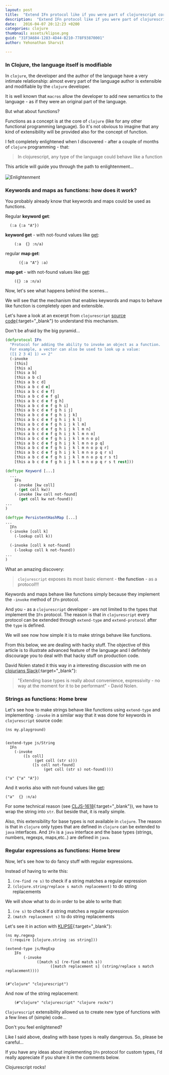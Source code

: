 ```yaml
---
layout: post
title:  "Extend IFn protocol like if you were part of clojurescript core team"
description:  "Extend IFn protocol like if you were part of clojurescript core team"
date:   2016-04-07 20:12:23 +0200
categories: clojure
thumbnail: assets/klipse.png
guid: "31F3A684-1283-4D44-B210-778F93870001"
author: Yehonathan Sharvit

---
```


### In Clojure, the language itself is modifiable

In `clojure`, the developer and the author of the language have a very intimate relationship: almost every part of the language author is extensible and modifiable by the `clojure` developer. 

It is well known that `macros` allow the developer to add new semantics to the language - as if they were an original part of the language.

But what about functions?

Functions as a concept is at the core of `clojure` (like for any other functional programming language). So it's not obvious to imagine that any kind of extensibility will be provided also for the concept of function.

I felt completely enlightened when I discovered - after a couple of months of `clojure` programming - that:

> In clojurescript, any type of the language could behave like a function


This article will guide you through the path to enlightenment...
<br>
<br>
![Enlightenment](/assets/enlightenment.jpg)

### Keywords and maps as functions: how does it work?

You probably already know that keywords and maps could be used as functions.

Regular **keyword get**:

~~~klipse
  (:a {:a "A"}) 
~~~

**keyword get** - with not-found values like [get](https://clojuredocs.org/clojure.core/get):

~~~klipse
    (:a  {} :n/a) 
~~~

regular **map get**:

~~~klipse
      ({:a "A"} :a)
~~~

**map get** - with not-found values like [get](https://clojuredocs.org/clojure.core/get):

~~~klipse
    ({} :a :n/a) 
~~~

Now, let's see what happens behind the scenes...

We will see that the mechanism that enables keywords and maps to behave like function is completely open and extensible.

Let's have a look at an excerpt from `clojurescript` [source code](https://github.com/clojure/clojurescript/blob/master/src/main/cljs/cljs/core.cljs#L435){:target="_blank"} to understand this mechanism.

Don't be afraid by the big pyramid...

~~~clojure
(defprotocol IFn
  "Protocol for adding the ability to invoke an object as a function.
  For example, a vector can also be used to look up a value:
  ([1 2 3 4] 1) => 2"
  (-invoke
    [this]
    [this a]
    [this a b]
    [this a b c]
    [this a b c d]
    [this a b c d e]
    [this a b c d e f]
    [this a b c d e f g]
    [this a b c d e f g h]
    [this a b c d e f g h i]
    [this a b c d e f g h i j]
    [this a b c d e f g h i j k]
    [this a b c d e f g h i j k l]
    [this a b c d e f g h i j k l m]
    [this a b c d e f g h i j k l m n]
    [this a b c d e f g h i j k l m n o]
    [this a b c d e f g h i j k l m n o p]
    [this a b c d e f g h i j k l m n o p q]
    [this a b c d e f g h i j k l m n o p q r]
    [this a b c d e f g h i j k l m n o p q r s]
    [this a b c d e f g h i j k l m n o p q r s t]
    [this a b c d e f g h i j k l m n o p q r s t rest]))

(deftype Keyword [...]
  ...
    IFn
    (-invoke [kw coll]
      (get coll kw))
    (-invoke [kw coll not-found]
      (get coll kw not-found))
...
)

(deftype PersistentHashMap [...]
...
  IFn
  (-invoke [coll k]
    (-lookup coll k))

  (-invoke [coll k not-found]
    (-lookup coll k not-found))
...
)

~~~

What an amazing discovery: 

> `clojurescript` exposes its most basic element - **the function** - as a protocol!!!

Keywords and maps behave like functions simply because they implement the `-invoke` method of `IFn` protocol.

And you - as a `clojurescript` developer - are not limited to the types that implement the `IFn` protocol. The reason is that in `clojurescript` every protocol can be extended through `extend-type` and `extend-protocol` after the `type` is defined. 


We will see now  how simple it is to make strings behave like functions.

From this below, we are dealing with hacky stuff. The objective of this article is to illustrate advanced feature of the language and I definitely discourage you to deal with that hacky stuff on production code.

David Nolen stated it this way in a interesting discussion with me on [clojurians Slack](https://clojurians.slack.com/){:target="_blank"}:

> "Extending base types is really about convenience, expressivity - no way at the moment for it to be performant" - David Nolen.

### Strings as functions: Home brew
Let's see how to make strings behave like functions using `extend-type` and implementing `-invoke` in a similar way that it was done for keywords in `clojurescript` source code:

~~~klipse
(ns my.playground)


(extend-type js/String
  IFn
    (-invoke 
        ([s coll]
             (get coll (str s)))
            ([s coll not-found]
                 (get coll (str s) not-found))))

("a" {"a" "A"})
~~~

And it works also with not-found values like [get](https://clojuredocs.org/clojure.core/get): 

~~~klipse
("a"  {} :n/a)  
~~~

For some technical reason (see [CLJS-1618](http://dev.clojure.org/jira/browse/CLJS-1618){:target="_blank"}), we have to wrap the string into `str`. But beside that, it is really simple.


Also, this extensibility for base types is not available in `clojure`. The reason is that in `clojure` only types that are defined in `clojure` can be extended to `java` interfaces. And `IFn` is a `java` interface and the base types (strings, numbers, regexps, maps,etc..) are defined in `java`.

### Regular expressions as functions: Home brew

Now, let's see how to do fancy stuff with regular expressions.

Instead of having to write this:

1. `(re-find re s)` to check if a string matches a regular expression
2. `(clojure.string/replace s match replacement)` to do string replacements

We will show what to do in order to be able to write that:

1. `(re s)` to check if a string matches a regular expression
2. `(match replacement s)` to do string replacements

Let's see it in action with [KLIPSE][app-url]{:target="_blank"}:


~~~klipse
(ns my.regexp
  (:require [clojure.string :as string]))

(extend-type js/RegExp
    IFn
        (-invoke 
              ([match s] (re-find match s))
                    ([match replacement s] (string/replace s match replacement))))


(#"clojure" "clojurescript")
~~~

And now of the string replacement:

~~~klipse
    (#"clojure" "clojurescript" "clojure rocks")
~~~



`Clojurescript` extensibility allowed us to create new type of functions with a few lines of (simple) code...

Don't you feel enlightened?

Like I said above, dealing with base types is really dangerous. So, please be careful...

If you have any ideas about implementing `IFn` protocol for custom types, I'd really appreciate if you share it in the comments below.

Clojurescript rocks!

[app-url]: http://app.klipse.tech?blog=klipse

